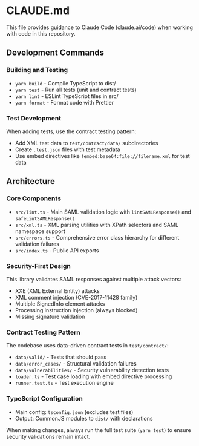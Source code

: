 # CLAUDE.md

This file provides guidance to Claude Code (claude.ai/code) when working with code in this repository.

## Development Commands

### Building and Testing

- `yarn build` - Compile TypeScript to dist/
- `yarn test` - Run all tests (unit and contract tests)
- `yarn lint` - ESLint TypeScript files in src/
- `yarn format` - Format code with Prettier

### Test Development

When adding tests, use the contract testing pattern:

- Add XML test data to `test/contract/data/` subdirectories
- Create `.test.json` files with test metadata
- Use embed directives like `!embed:base64:file://filename.xml` for test data

## Architecture

### Core Components

- `src/lint.ts` - Main SAML validation logic with `lintSAMLResponse()` and `safeLintSAMLResponse()`
- `src/xml.ts` - XML parsing utilities with XPath selectors and SAML namespace support
- `src/errors.ts` - Comprehensive error class hierarchy for different validation failures
- `src/index.ts` - Public API exports

### Security-First Design

This library validates SAML responses against multiple attack vectors:

- XXE (XML External Entity) attacks
- XML comment injection (CVE-2017-11428 family)
- Multiple SignedInfo element attacks
- Processing instruction injection (always blocked)
- Missing signature validation

### Contract Testing Pattern

The codebase uses data-driven contract tests in `test/contract/`:

- `data/valid/` - Tests that should pass
- `data/error_cases/` - Structural validation failures
- `data/vulnerabilities/` - Security vulnerability detection tests
- `loader.ts` - Test case loading with embed directive processing
- `runner.test.ts` - Test execution engine

### TypeScript Configuration

- Main config: `tsconfig.json` (excludes test files)
- Output: CommonJS modules to `dist/` with declarations

When making changes, always run the full test suite (`yarn test`) to ensure security validations remain intact.
